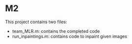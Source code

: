 # M2

This project contains two files:
- team_MLR.m: contains the completed code
- run_inpaintings.m: contains code to inpaint given images
